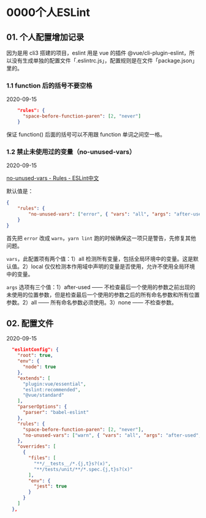 # 0000个人ESLint

## 01. 个人配置增加记录

因为是用 cli3 搭建的项目，eslint 用是 vue 的插件 @vue/cli-plugin-eslint，所以没有生成单独的配置文件「.eslintrc.js」，配置规则是在文件「package.json」里的。

### 1.1 function 后的括号不要空格

2020-09-15

```json
    "rules": {
      "space-before-function-paren": [2, "never"]
    }
```

保证 function() 后面的括号可以不用跟 function 单词之间空一格。

### 1.2 禁止未使用过的变量（no-unused-vars）

2020-09-15

[no-unused-vars - Rules - ESLint中文](https://cn.eslint.org/docs/rules/no-unused-vars)

默认值是：

```json
{
    "rules": {
        "no-unused-vars": ["error", { "vars": "all", "args": "after-used", "ignoreRestSiblings": false }]
    }
}
```

首先把 `error` 改成 `warn`，`yarn lint` 跑的时候确保这一项只是警告，先修复其他问题。

`vars`，此配置项有两个值：1）all 检测所有变量，包括全局环境中的变量。这是默认值。2）local 仅仅检测本作用域中声明的变量是否使用，允许不使用全局环境中的变量。

`args` 选项有三个值：1）after-used —— 不检查最后一个使用的参数之前出现的未使用的位置参数，但是检查最后一个使用的参数之后的所有命名参数和所有位置参数。2）all —— 所有命名参数必须使用。3）none —— 不检查参数。

## 02. 配置文件

2020-09-15

```json
  "eslintConfig": {
    "root": true,
    "env": {
      "node": true
    },
    "extends": [
      "plugin:vue/essential",
      "eslint:recommended",
      "@vue/standard"
    ],
    "parserOptions": {
      "parser": "babel-eslint"
    },
    "rules": {
      "space-before-function-paren": [2, "never"],
      "no-unused-vars": ["warn", { "vars": "all", "args": "after-used", "ignoreRestSiblings": false }]
    },
    "overrides": [
      {
        "files": [
          "**/__tests__/*.{j,t}s?(x)",
          "**/tests/unit/**/*.spec.{j,t}s?(x)"
        ],
        "env": {
          "jest": true
        }
      }
    ]
  },
```
